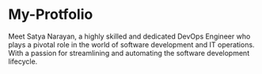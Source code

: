 # My-Protfolio
Meet Satya Narayan, a highly skilled and dedicated DevOps Engineer who plays a pivotal role in the world of software development and IT operations. With a passion for streamlining and automating the software development lifecycle.

